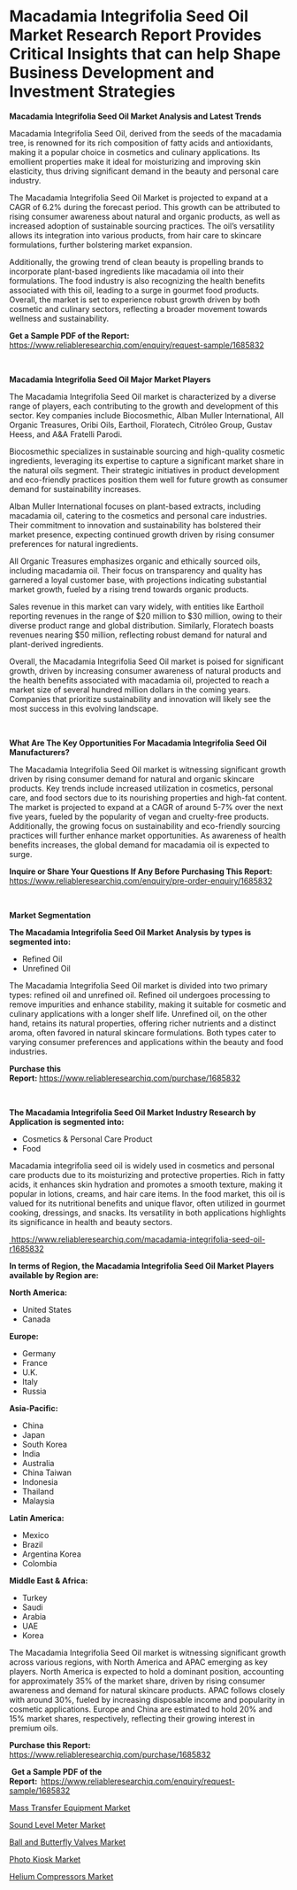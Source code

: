 <p><h1>Macadamia Integrifolia Seed Oil Market Research Report Provides Critical Insights that can help Shape Business Development and Investment Strategies</h1></p><p><strong>Macadamia Integrifolia Seed Oil Market Analysis and Latest Trends</strong></p>
<p><p>Macadamia Integrifolia Seed Oil, derived from the seeds of the macadamia tree, is renowned for its rich composition of fatty acids and antioxidants, making it a popular choice in cosmetics and culinary applications. Its emollient properties make it ideal for moisturizing and improving skin elasticity, thus driving significant demand in the beauty and personal care industry.</p><p>The Macadamia Integrifolia Seed Oil Market is projected to expand at a CAGR of 6.2% during the forecast period. This growth can be attributed to rising consumer awareness about natural and organic products, as well as increased adoption of sustainable sourcing practices. The oil’s versatility allows its integration into various products, from hair care to skincare formulations, further bolstering market expansion.</p><p>Additionally, the growing trend of clean beauty is propelling brands to incorporate plant-based ingredients like macadamia oil into their formulations. The food industry is also recognizing the health benefits associated with this oil, leading to a surge in gourmet food products. Overall, the market is set to experience robust growth driven by both cosmetic and culinary sectors, reflecting a broader movement towards wellness and sustainability.</p></p>
<p><strong>Get a Sample PDF of the Report:&nbsp;</strong> <a href="https://www.reliableresearchiq.com/enquiry/request-sample/1685832?utm_campaign=1834&utm_medium=2&utm_source=Github&utm_content=ia&utm_term=17122024&utm_id=macadamia-integrifolia-seed-oil">https://www.reliableresearchiq.com/enquiry/request-sample/1685832</a></p>
<p>&nbsp;</p>
<p><strong>Macadamia Integrifolia Seed Oil Major Market Players</strong></p>
<p><p>The Macadamia Integrifolia Seed Oil market is characterized by a diverse range of players, each contributing to the growth and development of this sector. Key companies include Biocosmethic, Alban Muller International, All Organic Treasures, Oribi Oils, Earthoil, Floratech, Citróleo Group, Gustav Heess, and A&A Fratelli Parodi.</p><p>Biocosmethic specializes in sustainable sourcing and high-quality cosmetic ingredients, leveraging its expertise to capture a significant market share in the natural oils segment. Their strategic initiatives in product development and eco-friendly practices position them well for future growth as consumer demand for sustainability increases.</p><p>Alban Muller International focuses on plant-based extracts, including macadamia oil, catering to the cosmetics and personal care industries. Their commitment to innovation and sustainability has bolstered their market presence, expecting continued growth driven by rising consumer preferences for natural ingredients.</p><p>All Organic Treasures emphasizes organic and ethically sourced oils, including macadamia oil. Their focus on transparency and quality has garnered a loyal customer base, with projections indicating substantial market growth, fueled by a rising trend towards organic products.</p><p>Sales revenue in this market can vary widely, with entities like Earthoil reporting revenues in the range of $20 million to $30 million, owing to their diverse product range and global distribution. Similarly, Floratech boasts revenues nearing $50 million, reflecting robust demand for natural and plant-derived ingredients.</p><p>Overall, the Macadamia Integrifolia Seed Oil market is poised for significant growth, driven by increasing consumer awareness of natural products and the health benefits associated with macadamia oil, projected to reach a market size of several hundred million dollars in the coming years. Companies that prioritize sustainability and innovation will likely see the most success in this evolving landscape.</p></p>
<p>&nbsp;</p>
<p><strong>What Are The Key Opportunities For Macadamia Integrifolia Seed Oil Manufacturers?</strong></p>
<p><p>The Macadamia Integrifolia Seed Oil market is witnessing significant growth driven by rising consumer demand for natural and organic skincare products. Key trends include increased utilization in cosmetics, personal care, and food sectors due to its nourishing properties and high-fat content. The market is projected to expand at a CAGR of around 5-7% over the next five years, fueled by the popularity of vegan and cruelty-free products. Additionally, the growing focus on sustainability and eco-friendly sourcing practices will further enhance market opportunities. As awareness of health benefits increases, the global demand for macadamia oil is expected to surge.</p></p>
<p><strong>Inquire or Share Your Questions If Any Before Purchasing This Report:</strong> <a href="https://www.reliableresearchiq.com/enquiry/pre-order-enquiry/1685832?utm_campaign=1834&utm_medium=2&utm_source=Github&utm_content=ia&utm_term=17122024&utm_id=macadamia-integrifolia-seed-oil">https://www.reliableresearchiq.com/enquiry/pre-order-enquiry/1685832</a></p>
<p>&nbsp;</p>
<p><strong>Market Segmentation</strong></p>
<p><strong>The Macadamia Integrifolia Seed Oil Market Analysis by types is segmented into:</strong></p>
<p><ul><li>Refined Oil</li><li>Unrefined Oil</li></ul></p>
<p><p>The Macadamia Integrifolia Seed Oil market is divided into two primary types: refined oil and unrefined oil. Refined oil undergoes processing to remove impurities and enhance stability, making it suitable for cosmetic and culinary applications with a longer shelf life. Unrefined oil, on the other hand, retains its natural properties, offering richer nutrients and a distinct aroma, often favored in natural skincare formulations. Both types cater to varying consumer preferences and applications within the beauty and food industries.</p></p>
<p><strong>Purchase this Report:&nbsp;</strong><a href="https://www.reliableresearchiq.com/purchase/1685832?utm_campaign=1834&utm_medium=2&utm_source=Github&utm_content=ia&utm_term=17122024&utm_id=macadamia-integrifolia-seed-oil">https://www.reliableresearchiq.com/purchase/1685832</a></p>
<p>&nbsp;</p>
<p><strong>The Macadamia Integrifolia Seed Oil Market Industry Research by Application is segmented into:</strong></p>
<p><ul><li>Cosmetics & Personal Care Product</li><li>Food</li></ul></p>
<p><p>Macadamia integrifolia seed oil is widely used in cosmetics and personal care products due to its moisturizing and protective properties. Rich in fatty acids, it enhances skin hydration and promotes a smooth texture, making it popular in lotions, creams, and hair care items. In the food market, this oil is valued for its nutritional benefits and unique flavor, often utilized in gourmet cooking, dressings, and snacks. Its versatility in both applications highlights its significance in health and beauty sectors.</p></p>
<p><a href="https://www.reliableresearchiq.com/macadamia-integrifolia-seed-oil-r1685832?utm_campaign=1834&utm_medium=2&utm_source=Github&utm_content=ia&utm_term=17122024&utm_id=macadamia-integrifolia-seed-oil">&nbsp;https://www.reliableresearchiq.com/macadamia-integrifolia-seed-oil-r1685832</a></p>
<p><strong>In terms of Region, the Macadamia Integrifolia Seed Oil Market Players available by Region are:</strong></p>
<p>
    <p> <strong> North America: </strong>
        <ul>
            <li>United States</li>
            <li>Canada</li>
        </ul>
        </p> 
    <p> <strong> Europe: </strong>
        <ul>
            <li>Germany</li>
            <li>France</li>
            <li>U.K.</li>
            <li>Italy</li>
            <li>Russia</li>
        </ul>
        </p> 
    <p> <strong> Asia-Pacific: </strong>
        <ul>
            <li>China</li>
            <li>Japan</li>
            <li>South Korea</li>
            <li>India</li>
            <li>Australia</li>
            <li>China Taiwan</li>
            <li>Indonesia</li>
            <li>Thailand</li>
            <li>Malaysia</li>
        </ul>
        </p> 
    <p> <strong> Latin America: </strong>
        <ul>
            <li>Mexico</li>
            <li>Brazil</li>
            <li>Argentina Korea</li>
            <li>Colombia</li>
        </ul>
        </p> 
    <p> <strong> Middle East & Africa: </strong>
        <ul>
            <li>Turkey</li>
            <li>Saudi</li>
            <li>Arabia</li>
            <li>UAE</li>
            <li>Korea</li>
        </ul>
    </p>
    </p>
<p><p>The Macadamia Integrifolia Seed Oil market is witnessing significant growth across various regions, with North America and APAC emerging as key players. North America is expected to hold a dominant position, accounting for approximately 35% of the market share, driven by rising consumer awareness and demand for natural skincare products. APAC follows closely with around 30%, fueled by increasing disposable income and popularity in cosmetic applications. Europe and China are estimated to hold 20% and 15% market shares, respectively, reflecting their growing interest in premium oils.</p></p>
<p><strong>Purchase this Report: </strong><a href="https://www.reliableresearchiq.com/purchase/1685832?utm_campaign=1834&utm_medium=2&utm_source=Github&utm_content=ia&utm_term=17122024&utm_id=macadamia-integrifolia-seed-oil">https://www.reliableresearchiq.com/purchase/1685832</a></p>
<p>&nbsp;<strong>Get a Sample PDF of the Report:&nbsp;&nbsp;</strong><a href="https://www.reliableresearchiq.com/enquiry/request-sample/1685832?utm_campaign=1834&utm_medium=2&utm_source=Github&utm_content=ia&utm_term=17122024&utm_id=macadamia-integrifolia-seed-oil">https://www.reliableresearchiq.com/enquiry/request-sample/1685832</a></p>
<p><strong></strong></p>
<p><p><a href="https://www.linkedin.com/pulse/aligning-strategies-growth-mass-transfer-equipment-market-hjsqf?utm_campaign=1834&utm_medium=2&utm_source=Github&utm_content=ia&utm_term=17122024&utm_id=macadamia-integrifolia-seed-oil">Mass Transfer Equipment Market</a></p><p><a href="https://www.linkedin.com/pulse/year-on-year-growth-sound-level-meter-market-92-cagr-from-zpf5f?utm_campaign=1834&utm_medium=2&utm_source=Github&utm_content=ia&utm_term=17122024&utm_id=macadamia-integrifolia-seed-oil">Sound Level Meter Market</a></p><p><a href="https://www.linkedin.com/pulse/detailed-analysis-ball-butterfly-valves-market-growth-from-nkivf?utm_campaign=1834&utm_medium=2&utm_source=Github&utm_content=ia&utm_term=17122024&utm_id=macadamia-integrifolia-seed-oil">Ball and Butterfly Valves Market</a></p><p><a href="https://www.linkedin.com/pulse/photo-kiosk-market-report-in-depth-analysis-industry-growth-wy07f?utm_campaign=1834&utm_medium=2&utm_source=Github&utm_content=ia&utm_term=17122024&utm_id=macadamia-integrifolia-seed-oil">Photo Kiosk Market</a></p><p><a href="https://www.linkedin.com/pulse/how-new-trends-shaping-helium-compressors-market-124-cagr-fm4qf?utm_campaign=1834&utm_medium=2&utm_source=Github&utm_content=ia&utm_term=17122024&utm_id=macadamia-integrifolia-seed-oil">Helium Compressors Market</a></p></p>